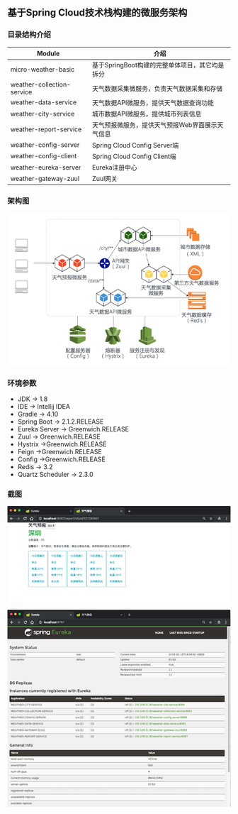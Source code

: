 
## 基于Spring Cloud技术栈构建的微服务架构

### 目录结构介绍

Module | 介绍
---|---
micro-weather-basic | 基于SpringBoot构建的完整单体项目，其它均是拆分
weather-collection-service | 天气数据采集微服务，负责天气数据采集和存储
weather-data-service | 天气数据API微服务，提供天气数据查询功能
weather-city-service | 城市数据API微服务，提供城市列表信息
weather-report-service | 天气预报微服务，提供天气预报Web界面展示天气信息
weather-config-server | Spring Cloud Config Server端 
weather-config-client | Spring Cloud Config Client端
weather-eureka-server | Eureka注册中心
weather-gateway-zuul | Zuul网关

### 架构图
![](/screenshot/architecture.png)

### 环境参数
* JDK -> 1.8
* IDE -> Intellij IDEA
* Gradle -> 4.10
* Spring Boot -> 2.1.2.RELEASE
* Eureka Server -> Greenwich.RELEASE
* Zuul -> Greenwich.RELEASE
* Hystrix ->Greenwich.RELEASE
* Feign ->Greenwich.RELEASE
* Config ->Greenwich.RELEASE
* Redis -> 3.2
* Quartz Scheduler -> 2.3.0


### 截图

![](/screenshot/report.png)

![](/screenshot/eureka.png)